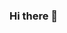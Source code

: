 ### Hi there 👋

<!--
**aa2301/aa2301** is a ✨ _special_ ✨ repository because its `README.md` (this file) appears on your GitHub profile.

Here are some ideas to get you started:

- 🔭 I’m currently working on  something ...
- 🌱 I’m currently learning  something...
- 👯 I’m looking to collaborate on something...
- 🤔 I’m looking for help with ..something.
- 💬 Ask me about ...dfasd
- 📫 How to reach me: ...asdfad
- 😄 Pronouns: ...asdfs
- ⚡ Fun fact: ...sdf
-->
